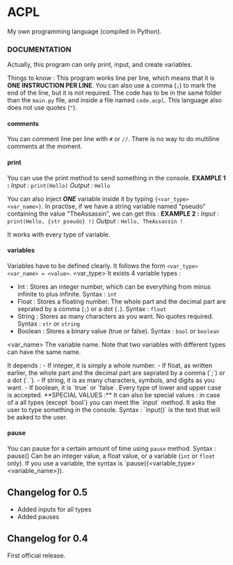 # ACPL
My own programming language (compiled in Python).

### DOCUMENTATION ###
Actually, this program can only print, input, and create variables.

Things to know :
This program works line per line, which means that it is **ONE INSTRUCTION PER LINE**.
You can also use a comma (`;`) to mark the end of the line, but it is not required.
The code has to be in the same folder than the `main.py` file, and inside a file named `code.acpl`.
This language also does not use quotes (`"`).

#### comments #####
You can comment line per line with `#` or `//`.
There is no way to do multiline comments at the moment.

#### print ####
You can use the print method to send something in the console.
**EXAMPLE 1 :**
*Input :*
`print(Hello)`
*Output :*
`Hello`

You can also inject ***ONE*** variable inside it by typing `{<var_type> <var_name>}`.
In practise, if we have a string variable named "pseudo" containing the value "TheAssassin", we can get this :
**EXAMPLE 2 :**
*Input :*
`print(Hello, {str pseudo} !)`
*Output :*
`Hello, TheAssassin !`

It works with every type of variable.

#### variables ####
Variables have to be defined clearly.
It follows the form `<var_type> <var_name> = <value>`.
<var_type> 
It exists 4 variable types :

 - Int : Stores an integer number, which can be everything from minus infinite to plus infinite. Syntax : `int`
 - Float : Stores a floating number. The whole part and the decimal part are seprated by a comma (`;`) or a dot (`.`). Syntax : `float`
 - String : Stores as many characters as you want. No quotes required. Syntax : `str` or `string`
 - Boolean : Stores a binary value (true or false). Syntax : `bool` or `boolean`

<var_name>
The variable name. Note that two variables with different types can have the same name.

<value>
It depends :
 - If integer, it is simply a whole number.
 - If float, as written earlier, the whole part and the decimal part are seprated by a comma (`;`) or a dot (`.`).
 - If string, it is as many characters, symbols, and digits as you want.
 - If boolean, it is `true` or `false`. Every type of lower and upper case is accepted.
**SPECIAL VALUES :**
It can also be special values : in case of a all types (except `bool`) you can meet the `input` method.
It asks the user to type something in the console.
Syntax : `input(<text>)`
<text> is the text that will be asked to the user.

#### pause ####
You can pause for a certain amount of time using `pause` method.
Syntax : pause(<seconds>)
<seconds>
Can be an integer value, a float value, or a variable (`int` or `float` only).
If you use a variable, the syntax is `pause({<variable_type> <variable_name>}).

## Changelog for 0.5
- Added inputs for all types
- Added pauses

## Changelog for 0.4

First official release.

